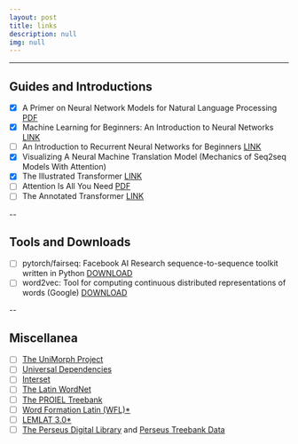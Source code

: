 ```yaml
---
layout: post
title: links
description: null
img: null
---
```


---
## Guides and Introductions 

- [x] A Primer on Neural Network Models for Natural Language Processing [PDF](https://u.cs.biu.ac.il/~yogo/nnlp.pdf)
- [x] Machine Learning for Beginners: An Introduction to Neural Networks [LINK](https://victorzhou.com/blog/intro-to-neural-networks/)
- [ ] An Introduction to Recurrent Neural Networks for Beginners [LINK](https://victorzhou.com/blog/intro-to-rnns/)
- [x] Visualizing A Neural Machine Translation Model (Mechanics of Seq2seq Models With Attention)
- [x] The Illustrated Transformer [LINK](https://jalammar.github.io/illustrated-transformer/)
- [ ] Attention Is All You Need [PDF](https://arxiv.org/abs/1706.03762)
- [ ] The Annotated Transformer [LINK](https://nlp.seas.harvard.edu/2018/04/03/attention.html)

--
## Tools and Downloads
- [ ] pytorch/fairseq: Facebook AI Research sequence-to-sequence toolkit written in Python [DOWNLOAD](https://github.com/pytorch/fairseq)
- [ ] word2vec: Tool for computing continuous distributed representations of words (Google) [DOWNLOAD](https://code.google.com/archive/p/word2vec/)

--
## Miscellanea
- [ ] [The UniMorph Project](https://unimorph.org/)
- [ ] [Universal Dependencies](https://universaldependencies.org/)
- [ ] [Interset](https://ufal.mff.cuni.cz/interset)
- [ ] [The Latin WordNet](https://latinwordnet.exeter.ac.uk/)
- [ ] [The PROIEL Treebank](https://proiel.github.io/)
- [ ] [Word Formation Latin (WFL)*](https://progetti.unicatt.it/progetti-milan-wfl-home)
- [ ] [LEMLAT 3.0*](https://www.lemlat3.eu/)
- [ ] [The Perseus Digital Library](https://www.perseus.tufts.edu/hopper/) and [Perseus Treebank Data](https://github.com/PerseusDL/treebank_data)
